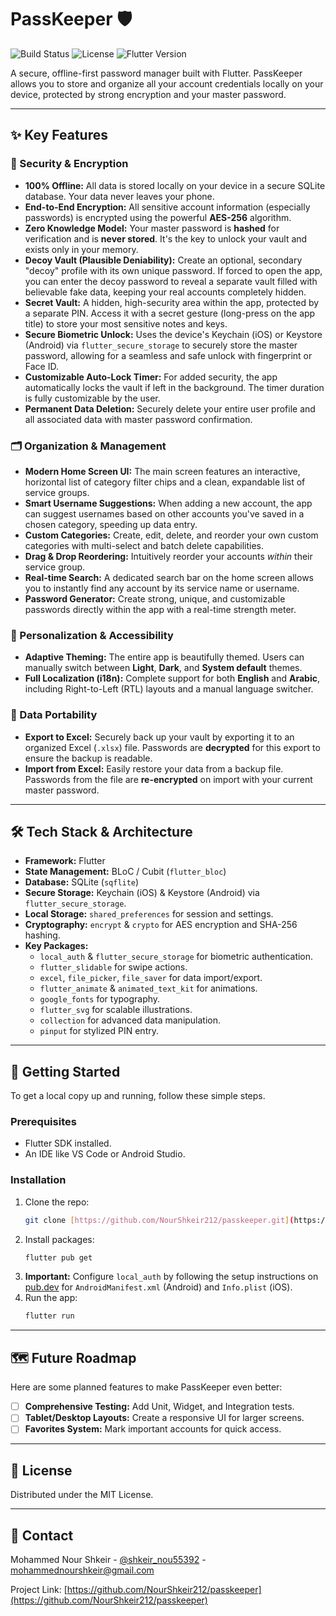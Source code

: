 # PassKeeper 🛡️

![Build Status](https://img.shields.io/badge/build-passing-brightgreen)
![License](https://img.shields.io/badge/license-MIT-blue)
![Flutter Version](https://img.shields.io/badge/Flutter-3.x-02569B?logo=flutter)

A secure, offline-first password manager built with Flutter. PassKeeper allows you to store and organize all your account credentials locally on your device, protected by strong encryption and your master password.

---

## ✨ Key Features

### 🔐 Security & Encryption
* **100% Offline:** All data is stored locally on your device in a secure SQLite database. Your data never leaves your phone.
* **End-to-End Encryption:** All sensitive account information (especially passwords) is encrypted using the powerful **AES-256** algorithm.
* **Zero Knowledge Model:** Your master password is **hashed** for verification and is **never stored**. It's the key to unlock your vault and exists only in your memory.
* **Decoy Vault (Plausible Deniability):** Create an optional, secondary "decoy" profile with its own unique password. If forced to open the app, you can enter the decoy password to reveal a separate vault filled with believable fake data, keeping your real accounts completely hidden.
* **Secret Vault:** A hidden, high-security area within the app, protected by a separate PIN. Access it with a secret gesture (long-press on the app title) to store your most sensitive notes and keys.
* **Secure Biometric Unlock:** Uses the device's Keychain (iOS) or Keystore (Android) via `flutter_secure_storage` to securely store the master password, allowing for a seamless and safe unlock with fingerprint or Face ID.
* **Customizable Auto-Lock Timer:** For added security, the app automatically locks the vault if left in the background. The timer duration is fully customizable by the user.
* **Permanent Data Deletion:** Securely delete your entire user profile and all associated data with master password confirmation.

### 🗂️ Organization & Management
* **Modern Home Screen UI:** The main screen features an interactive, horizontal list of category filter chips and a clean, expandable list of service groups.
* **Smart Username Suggestions:** When adding a new account, the app can suggest usernames based on other accounts you've saved in a chosen category, speeding up data entry.
* **Custom Categories:** Create, edit, delete, and reorder your own custom categories with multi-select and batch delete capabilities.
* **Drag & Drop Reordering:** Intuitively reorder your accounts *within* their service group.
* **Real-time Search:** A dedicated search bar on the home screen allows you to instantly find any account by its service name or username.
* **Password Generator:** Create strong, unique, and customizable passwords directly within the app with a real-time strength meter.

### 🎨 Personalization & Accessibility
* **Adaptive Theming:** The entire app is beautifully themed. Users can manually switch between **Light**, **Dark**, and **System default** themes.
* **Full Localization (i18n):** Complete support for both **English** and **Arabic**, including Right-to-Left (RTL) layouts and a manual language switcher.

### 🔄 Data Portability
* **Export to Excel:** Securely back up your vault by exporting it to an organized Excel (`.xlsx`) file. Passwords are **decrypted** for this export to ensure the backup is readable.
* **Import from Excel:** Easily restore your data from a backup file. Passwords from the file are **re-encrypted** on import with your current master password.

---

## 🛠️ Tech Stack & Architecture

* **Framework:** Flutter
* **State Management:** BLoC / Cubit (`flutter_bloc`)
* **Database:** SQLite (`sqflite`)
* **Secure Storage:** Keychain (iOS) & Keystore (Android) via `flutter_secure_storage`.
* **Local Storage:** `shared_preferences` for session and settings.
* **Cryptography:** `encrypt` & `crypto` for AES encryption and SHA-256 hashing.
* **Key Packages:**
    * `local_auth` & `flutter_secure_storage` for biometric authentication.
    * `flutter_slidable` for swipe actions.
    * `excel`, `file_picker`, `file_saver` for data import/export.
    * `flutter_animate` & `animated_text_kit` for animations.
    * `google_fonts` for typography.
    * `flutter_svg` for scalable illustrations.
    * `collection` for advanced data manipulation.
    * `pinput` for stylized PIN entry.

---

## 🚀 Getting Started

To get a local copy up and running, follow these simple steps.

### Prerequisites

* Flutter SDK installed.
* An IDE like VS Code or Android Studio.

### Installation

1.  Clone the repo:
    ```sh
    git clone [https://github.com/NourShkeir212/passkeeper.git](https://github.com/NourShkeir212/passkeeper.git)
    ```
2.  Install packages:
    ```sh
    flutter pub get
    ```
3.  **Important:** Configure `local_auth` by following the setup instructions on [pub.dev](https://pub.dev/packages/local_auth) for `AndroidManifest.xml` (Android) and `Info.plist` (iOS).
4.  Run the app:
    ```sh
    flutter run
    ```

---

## 🗺️ Future Roadmap

Here are some planned features to make PassKeeper even better:

-   [ ] **Comprehensive Testing:** Add Unit, Widget, and Integration tests.
-   [ ] **Tablet/Desktop Layouts:** Create a responsive UI for larger screens.
-   [ ] **Favorites System:** Mark important accounts for quick access.

---

## 📄 License

Distributed under the MIT License.

---

## 👤 Contact

Mohammed Nour Shkeir - [@shkeir_nou55392](https://twitter.com/shkeir_nou55392) - mohammednourshkeir@gmail.com

Project Link: [https://github.com/NourShkeir212/passkeeper](https://github.com/NourShkeir212/passkeeper)